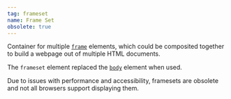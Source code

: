 ```yaml
---
tag: frameset
name: Frame Set
obsolete: true
---
```


Container for multiple [`frame`](#frame) elements, which could be composited together to build a webpage out of multiple HTML documents.

The `frameset` element replaced the [`body`](#body) element when used.

Due to issues with performance and accessibility, framesets are obsolete and not all browsers support displaying them.
